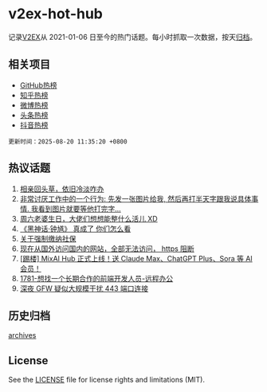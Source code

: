 # v2ex-hot-hub

 记录[V2EX](https://www.v2ex.com/)从 2021-01-06 日至今的热门话题。每小时抓取一次数据，按天[归档](archives)。
 
 ## 相关项目

- [GitHub热榜](https://github.com/lonnyzhang423/github-hot-hub)
- [知乎热榜](https://github.com/lonnyzhang423/zhihu-hot-hub)
- [微博热榜](https://github.com/lonnyzhang423/weibo-hot-hub)
- [头条热榜](https://github.com/lonnyzhang423/toutiao-hot-hub)
- [抖音热榜](https://github.com/lonnyzhang423/douyin-hot-hub)


 `更新时间：2025-08-20 11:35:20 +0800`

## 热议话题

1. [相亲回头草，依旧冷淡咋办](https://www.v2ex.com/t/1153426)
1. [非常讨厌工作中的一个行为: 先发一张图片给我, 然后再打半天字跟我说具体事情. 我看到图片就要等他打完字...](https://www.v2ex.com/t/1153427)
1. [周六老婆生日，大佬们想想能整什么活儿 XD](https://www.v2ex.com/t/1153582)
1. [《黑神话·钟馗》 真成了 你们怎么看](https://www.v2ex.com/t/1153588)
1. [关于强制缴纳社保](https://www.v2ex.com/t/1153477)
1. [现在从国外访问国内的网站，全部无法访问， https 阻断](https://www.v2ex.com/t/1153562)
1. [[踢楼] MixAI Hub 正式上线！送 Claude Max、ChatGPT Plus、Sora 等 AI 会员！](https://www.v2ex.com/t/1153406)
1. [1781-想找一个长期合作的前端开发人员-远程办公](https://www.v2ex.com/t/1153476)
1. [深夜 GFW 疑似大规模干扰 443 端口连接](https://www.v2ex.com/t/1153568)

## 历史归档

[archives](archives)

## License

See the [LICENSE](LICENSE) file for license rights and limitations (MIT).
